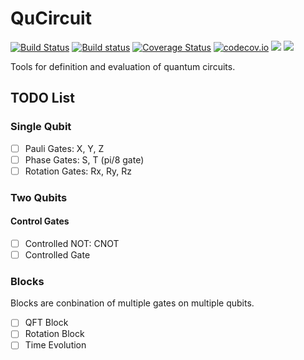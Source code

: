# QuCircuit

[![Build Status](https://travis-ci.org/QuantumBFS/QuCircuit.jl.svg?branch=master)](https://travis-ci.org/QuantumBFS/QuCircuit.jl)
[![Build status](https://ci.appveyor.com/api/projects/status/06l5xqafn2nnxcbq?svg=true)](https://ci.appveyor.com/project/Roger-luo/qucircuit-jl)
[![Coverage Status](https://coveralls.io/repos/QuantumBFS/QuCircuit.jl/badge.svg?branch=master&service=github)](https://coveralls.io/github/QuantumBFS/QuCircuit.jl?branch=master)
[![codecov.io](http://codecov.io/github/QuantumBFS/QuCircuit.jl/coverage.svg?branch=master)](http://codecov.io/github/QuantumBFS/QuCircuit.jl?branch=master)
[![](https://img.shields.io/badge/docs-stable-blue.svg)](https://QuantumBFS.github.io/QuCircuit.jl/stable)
[![](https://img.shields.io/badge/docs-latest-blue.svg)](https://QuantumBFS.github.io/QuCircuit.jl/latest)

Tools for definition and evaluation of quantum circuits.

## TODO List

### Single Qubit

- [ ] Pauli Gates: X, Y, Z
- [ ] Phase Gates: S, T (pi/8 gate)
- [ ] Rotation Gates: Rx, Ry, Rz

### Two Qubits
#### Control Gates

- [ ] Controlled NOT: CNOT
- [ ] Controlled Gate

### Blocks

Blocks are conbination of multiple gates on multiple qubits.

- [ ] QFT Block
- [ ] Rotation Block
- [ ] Time Evolution
